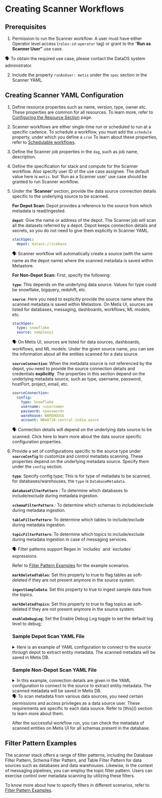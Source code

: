 # Creating Scanner Workflows

## Prerequisites

1. Permission to run the Scanner workflow: A user must have either Operator level access (`roles:id:operator` tag) or grant to the “**Run as Scanner User”** use case.
  <aside class="callout">🗣 To obtain the required use case, please contact the DataOS system administrator.</aside>
     
2. Include the property `runAsUser: metis` under the `spec` section in the Scanner YAML.



## Creating Scanner YAML Configuration

1. Define resource properties such as name, version, type, owner etc. These properties are common for all resources. To learn more, refer to [Configuring the Resource Section](/resources/workflow/#configure-the-resource-section) page.
    
2. Scanner workflows are either single-time run or scheduled to run at a specific cadence. To schedule a workflow, you must add the `schedule` property, under which you define a `cron` To learn about these properties, refer to [Schedulable workflows](/resources/workflow/#scheduled-workflow).

    
3. Define the Scanner job properties in the `dag`, such as job name, description. 
    
4. Define the specification for stack and compute for the Scanner workflow. Also specify user ID of the use case assignee. The default value here is `metis`. but 'Run as a Scanner user' use case should be granted to run Scanner workflow. 

    
5. Under the ‘**Scanner**’ section, provide the data source connection details specific to the underlying source to be scanned.
    
    **For Depot Scan:** Depot provides a reference to the source from which metadata is read/ingested. 
    
    **`depot`**: Give the name or address of the depot. The Scanner job will scan all the datasets referred by a depot. Depot keeps connection details and secrets, so you do not need to give them explicitly in Scanner YAML.
    
    ```yaml
    stackSpec:
      depot: dataos://icebase       
    ```

    <aside class="callout">🗣 Scanner workflow will automatically create a source (with the same name as the depot name) where the scanned metadata is saved within Metastore.</aside>    
    
    
    **For Non-Depot Scan:** First, specify the following:
    
    **`type`**: This depends on the underlying data source. Values for type could be snowflake, bigquery, redshift, etc.
    
    **`source`**: Here you need to explicitly provide the source name where the scanned metadata is saved within Metastore. On Metis UI, sources are listed for databases, messaging, dashboards, workflows, ML models, etc. 
    
    ```yaml
    stackSpec:
      type: snowflake
      source: samplexyz 
    ```
    
    
     <aside class="callout"> 🗣 On Metis UI, sources are listed for data sources, dashboards, workflows, and ML models. Under the given source name, you can see the information about all the entities scanned for a data source.</aside>
   
    
    **`sourceConnection`**: When the metadata source is not referenced by the depot, you need to provide the source connection details and credentials **explicitly**. The properties in this section depend on the underlying metadata source, such as type, username, password, hostPort, project, email, etc. 
    
    ```yaml
    sourceConnection:
      config:
        type: Snowflake
        username: <username>
        password: <password>
        warehouse: WAREHOUSE
        account: NB48718.central-india.azure
    ```
    
    
    <aside class="callout"> 🗣 Connection details will depend on the underlying data source to be scanned. Click here to learn more about the data source specific configuration properties.</aside>
    
    
    
6. Provide a set of configurations specific to the source type under **`sourceConfig`** to customize and control metadata scanning. These properties depend on the underlying metadata source. Specify them under the `config` section.
    
    **`type`**: Specify config type; This is for type of metadata to be scanned, for databases/warehouses, the `type` is `DatabaseMetadata`.
    
    **`databaseFilterPattern`** : To determine which databases to include/exclude during metadata ingestion.
    
    **`schemaFilterPattern`** : To determine which schemas to include/exclude during metadata ingestion.
    
    **`tableFilterPattern`**: To determine which tables to include/exclude during metadata ingestion.
    
    **`topicFilterPattern`**: To determine which topics to include/exclude during metadata ingestion in case of messaging services.
    
    
        
    <aside class="callout"> 🗣 Filter patterns support Regex in `includes` and `excludes` expressions. </aside>
      
     Refer to [Filter Pattern Examples](creating_scanner_workflows/filter_pattern_examples.md)  for the example scenarios.
        
    
    **`markDeletedTables`**: Set this property to true to flag tables as soft-deleted if they are not present anymore in the source system. 
    
    **`ingestSampleData`**: Set this property to true to ingest sample data from the topics.
    
    **`markDeletedTopics`**: Set this property to true to flag topics as soft-deleted if they are not present anymore in the source system.
    
    **`enableDebugLog`**: Set the Enable Debug Log toggle to set the default log level to debug; 
    
        
    ### **Sample Depot Scan YAML File**
    
    <details><summary>Here is an example of YAML configuration to connect to the source through depot to extract entity metadata. The scanned metadata will be saved in Metis DB.</summary>
      ```yaml
      name: scanner2-snowflake-depot
      version: v1
      type: workflow
      tags:
        - scanner
        - snowflake
      description: The workflow scans Snowflake data source through depot scan
      workflow:
        dag:
          - name: scanner2-snowflake-job
            description: The job scans schema datasets referred to by Oracle Depot and registers in Metis2
            tags:
                - scanner2
            spec:
              stack: scanner:2.0               
              compute: runnable-default        
              runAsUser: metis                 
              stackSpec:
                depot: snowflake03             
                sourceConfig:
                  config:
                    type: DatabaseMetadata         
                    databaseFilterPattern:
                      includes:
                        - <regex>
                      excludes:
                        - <regex>
                    schemaFilterPattern:
                      includes:
                        - <regex>
                      excludes:
                        - <regex>
                    tableFilterPattern:
                      includes:
                        - <regex>
                      excludes:
                        - <regex>
                      markDeletedTables: false   
                      includeTags: true
                      includeViews: true
      ```
    </details>
    
    ### **Sample Non-Depot Scan YAML File**
    
    <details><summary>In this example, connection details are given in the YAML configuration to connect to the source to extract entity metadata. The scanned metadata will be saved in Metis DB.</summary>
      ```yaml
      version: v1
      name: scanner2-snowflake-non-depot
      type: workflow
      tags:
        - scanner
        - snowflake
      description: Non-Depot Scanner workflow to scan entity metadata and save it in Metis
      workflow:
        dag:
          - name: scanner2-snowflake-depot-job
            description: The job scans schema and Snowflake tables and register data to metis
            spec:
              tags:
                - scanner2
              stack: scanner:2.0               
              compute: runnable-default        
              runAsUser: metis
              stackSpec:
                type: snowflake                
                source: sampleXyz              
                sourceConnection:                    
                  config:
                    type: Snowflake
                    username: <username>
                    password: <password>
                    warehouse: WAREHOUSE
                    account: NB48718.central-india.azure
                sourceConfig:                  
                  config:
                    type: DatabaseMetadata         
                    databaseFilterPattern:
                      includes:
                        - <regex>
                      excludes:
                        - <regex>
                    schemaFilterPattern:
                      includes:
                        - <regex>
                      excludes:
                        - <regex>
                    tableFilterPattern:
                      includes:
                        - <regex>
                      excludes: 
                        - <regex>
                      markDeletedTables: false   # set to true if we want deleted tables information in Metis
                      includeViews: true
      ```
    </details>
    
    <aside class="callout">🗣 To scan metadata from various data sources, you need certain permissions and access privileges as a data source user. These requirements are specific to each data source. Refer to [this]() section to learn more about them. </aside>
        
    After the successful workflow run, you can check the metadata of scanned entities on Metis UI for all schemas present in the database.

## Filter Pattern Examples
The scanner stack offers a range of filter patterns, including the Database Filter Pattern, Schema Filter Pattern, and Table Filter Pattern for data sources such as databases and data warehouses. Likewise, in the context of messaging pipelines, you can employ the topic filter pattern. Users can exercise control over metadata scanning by utilizing these filters. 

To know more about how to specify filters in different scenarios, refer to [Filter Pattern Examples](creating_scanner_workflows/filter_pattern_examples.md).    